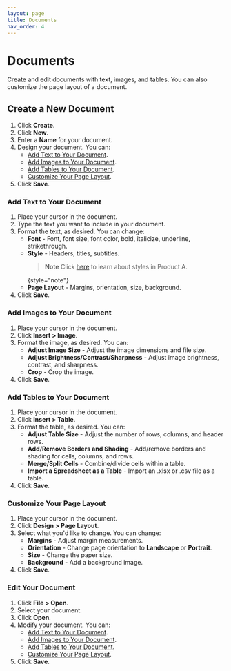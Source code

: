 ```yaml
---
layout: page
title: Documents
nav_order: 4
---
```

# Documents

Create and edit documents with text, images, and tables. You can also customize the page layout of a document.

## Create a New Document

1. Click **Create**.
2. Click **New**.
3. Enter a **Name** for your document.
4. Design your document. You can:
    * [Add Text to Your Document](#add-text-to-your-document).
    * [Add Images to Your Document](#add-images-to-your-document).
    * [Add Tables to Your Document](#add-tables-to-your-document).
    * [Customize Your Page Layout](#customize-your-page-layout).
5. Click **Save**.

### Add Text to Your Document

1. Place your cursor in the document.
2. Type the text you want to include in your document.
3. Format the text, as desired.
   You can change:
    * **Font** - Font, font size, font color, bold, italicize, underline, strikethrough.
    * **Style** - Headers, titles, subtitles.
      >**Note**
      > Click [here](../Styles.html) to learn about styles in Product A.
      >
      {style="note"}
    * **Page Layout** - Margins, orientation, size, background.
4. Click **Save**.

### Add Images to Your Document

1. Place your cursor in the document.
2. Click **Insert > Image**.
3. Format the image, as desired.
   You can:
    * **Adjust Image Size** - Adjust the image dimensions and file size.
    * **Adjust Brightness/Contrast/Sharpness** - Adjust image brightness, contrast, and sharpness.
    * **Crop** - Crop the image.
4. Click **Save**.

### Add Tables to Your Document

1. Place your cursor in the document.
2. Click **Insert > Table**.
3. Format the table, as desired.
   You can:
    * **Adjust Table Size** - Adjust the number of rows, columns, and header rows.
    * **Add/Remove Borders and Shading** - Add/remove borders and shading for cells, columns, and rows.
    * **Merge/Split Cells** - Combine/divide cells within a table.
    * **Import a Spreadsheet as a Table** - Import an .xlsx or .csv file as a table.
4. Click **Save**.

### Customize Your Page Layout

1. Place your cursor in the document.
2. Click **Design > Page Layout**.
3. Select what you'd like to change.
   You can change:
    * **Margins** - Adjust margin measurements.
    * **Orientation** - Change page orientation to **Landscape** or **Portrait**.
    * **Size** - Change the paper size.
    * **Background** - Add a background image.
4. Click **Save**.

### Edit Your Document

1. Click **File > Open**.
2. Select your document.
3. Click **Open**.
4. Modify your document. You can:
    * [Add Text to Your Document](#add-text-to-your-document).
    * [Add Images to Your Document](#add-images-to-your-document).
    * [Add Tables to Your Document](#add-tables-to-your-document).
    * [Customize Your Page Layout](#customize-your-page-layout).
5. Click **Save**.